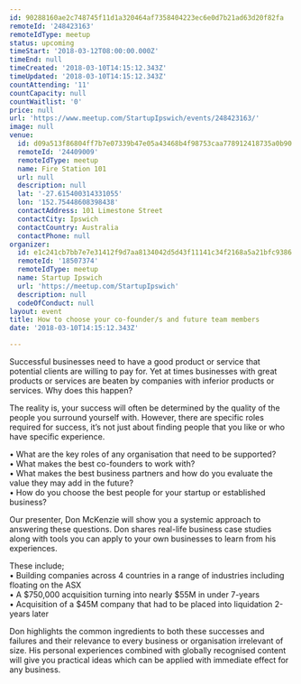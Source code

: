 ```yaml
---
id: 90288160ae2c748745f11d1a320464af7358404223ec6e0d7b21ad63d20f82fa
remoteId: '248423163'
remoteIdType: meetup
status: upcoming
timeStart: '2018-03-12T08:00:00.000Z'
timeEnd: null
timeCreated: '2018-03-10T14:15:12.343Z'
timeUpdated: '2018-03-10T14:15:12.343Z'
countAttending: '11'
countCapacity: null
countWaitlist: '0'
price: null
url: 'https://www.meetup.com/StartupIpswich/events/248423163/'
image: null
venue:
  id: d09a513f86804ff7b7e07339b47e05a43468b4f98753caa778912418735a0b90
  remoteId: '24409009'
  remoteIdType: meetup
  name: Fire Station 101
  url: null
  description: null
  lat: '-27.615400314331055'
  lon: '152.75448608398438'
  contactAddress: 101 Limestone Street
  contactCity: Ipswich
  contactCountry: Australia
  contactPhone: null
organizer:
  id: e1c241cb7bb7e7e31412f9d7aa8134042d5d43f11141c34f2168a5a21bfc9386
  remoteId: '18507374'
  remoteIdType: meetup
  name: Startup Ipswich
  url: 'https://meetup.com/StartupIpswich'
  description: null
  codeOfConduct: null
layout: event
title: How to choose your co-founder/s and future team members
date: '2018-03-10T14:15:12.343Z'

---
```

<p>Successful businesses need to have a good product or service that potential clients are willing to pay for. Yet at times businesses with great products or services are beaten by companies with inferior products or services. Why does this happen?</p> <p>The reality is, your success will often be determined by the quality of the people you surround yourself with. However, there are specific roles required for success, it’s not just about finding people that you like or who have specific experience.</p> <p>• What are the key roles of any organisation that need to be supported?<br/>• What makes the best co-founders to work with?<br/>• What makes the best business partners and how do you evaluate the value they may add in the future?<br/>• How do you choose the best people for your startup or established business?</p> <p>Our presenter, Don McKenzie will show you a systemic approach to answering these questions. Don shares real-life business case studies along with tools you can apply to your own businesses to learn from his experiences.</p> <p>These include;<br/>• Building companies across 4 countries in a range of industries including floating on the ASX<br/>• A $750,000 acquisition turning into nearly $55M in under 7-years<br/>• Acquisition of a $45M company that had to be placed into liquidation 2-years later</p> <p>Don highlights the common ingredients to both these successes and failures and their relevance to every business or organisation irrelevant of size. His personal experiences combined with globally recognised content will give you practical ideas which can be applied with immediate effect for any business.</p>

